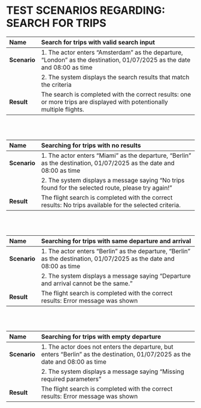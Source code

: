 # TEST SCENARIOS REGARDING: SEARCH FOR TRIPS

| **Name**      | Search for trips with valid search input |
|:--------------|:--------------------------------------|
| **Scenario** | 1. The actor enters “Amsterdam” as the departure, “London” as the destination, 01/07/2025 as the date and 08:00 as time <br>  |
|              | 2. The system displays the search results that match the criteria <br>  |
| **Result**   | The search is completed with the correct results: one or more trips are displayed with potentionally multiple flights. |

<br><br>

| **Name**      | Searching for trips with no results |
|:--------------|:--------------------------------------|
| **Scenario** | 1. The actor enters “Miami” as the departure, “Berlin” as the destination, 01/07/2025 as the date and 08:00 as time <br> |
|              | 2. The system displays a message saying “No trips found for the selected route, please try again!” |
| **Result**   | The flight search is completed with the correct results: No trips available for the selected criteria. |

<br><br>

| **Name**      | Searching for trips with same departure and arrival |
|:--------------|:--------------------------------------|
| **Scenario** | 1. The actor enters “Berlin” as the departure, “Berlin” as the destination, 01/07/2025 as the date and 08:00 as time <br> |
|              | 2. The system displays a message saying “Departure and arrival cannot be the same.” |
| **Result**   | The flight search is completed with the correct results: Error message was shown |


<br><br>

| **Name**      | Searching for trips with empty departure |
|:--------------|:--------------------------------------|
| **Scenario** | 1. The actor does not enters the departure, but enters “Berlin” as the destination, 01/07/2025 as the date and 08:00 as time <br> |
|              | 2. The system displays a message saying “Missing required parameters” |
| **Result**   | The flight search is completed with the correct results: Error message was shown |
